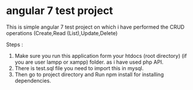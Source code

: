 # angular 7 test project
This is simple angular 7 test project on which i have performed the CRUD operations (Create,Read (List),Update,Delete)

Steps :
1. Make sure you run this application form your htdocs (root directory) (if you are user lampp or xampp) folder. as i have used php API.
2. There is test.sql file you need to import this in mysql.
3. Then go to project directory and Run npm install for installing dependencies.

